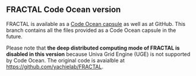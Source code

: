 ## FRACTAL Code Ocean version

FRACTAL is available as a [Code Ocean capsule](10.24433/CO.2433997.v1) as well as at GitHub. This branch contains all the files provided as a Code Ocean capsule in the future.

Please note that **the deep distributed computing mode of FRACTAL is disabled in this version** because Univa Grid Engine (UGE) is not supported by Code Ocean. The original code is avaialble at https://github.com/yachielab/FRACTAL.